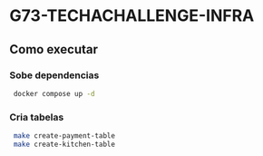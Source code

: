 # G73-TECHACHALLENGE-INFRA

## Como executar

### Sobe dependencias
``` bash
 docker compose up -d
```

### Cria tabelas
``` bash
 make create-payment-table
 make create-kitchen-table
```
